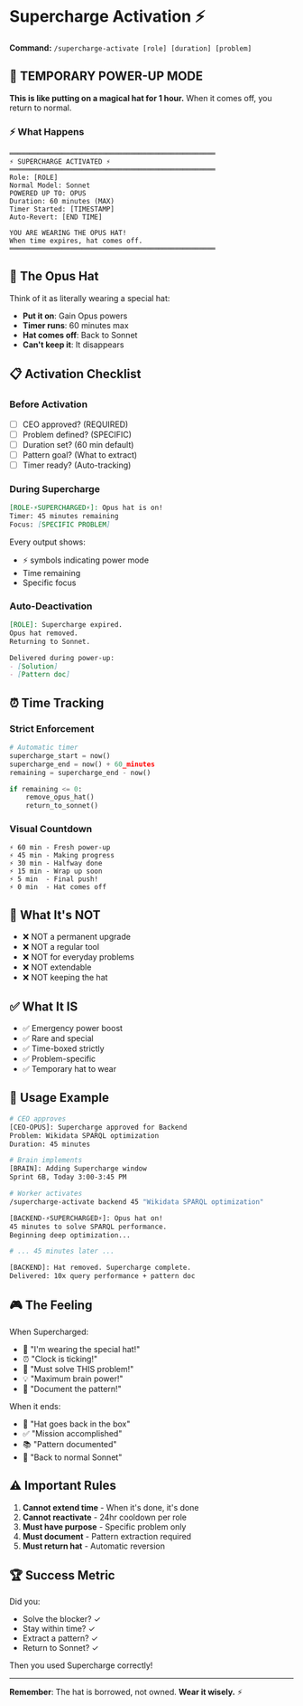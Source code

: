 # Supercharge Activation ⚡
**Command:** `/supercharge-activate [role] [duration] [problem]`

## 🍄 TEMPORARY POWER-UP MODE

**This is like putting on a magical hat for 1 hour.**
When it comes off, you return to normal.

### ⚡ What Happens

```
═══════════════════════════════════════════════════
⚡ SUPERCHARGE ACTIVATED ⚡
═══════════════════════════════════════════════════
Role: [ROLE]
Normal Model: Sonnet
POWERED UP TO: OPUS
Duration: 60 minutes (MAX)
Timer Started: [TIMESTAMP]
Auto-Revert: [END TIME]

YOU ARE WEARING THE OPUS HAT!
When time expires, hat comes off.
═══════════════════════════════════════════════════
```

## 🎩 The Opus Hat

Think of it as literally wearing a special hat:
- **Put it on**: Gain Opus powers
- **Timer runs**: 60 minutes max
- **Hat comes off**: Back to Sonnet
- **Can't keep it**: It disappears

## 📋 Activation Checklist

### Before Activation
- [ ] CEO approved? (REQUIRED)
- [ ] Problem defined? (SPECIFIC)
- [ ] Duration set? (60 min default)
- [ ] Pattern goal? (What to extract)
- [ ] Timer ready? (Auto-tracking)

### During Supercharge
```markdown
[ROLE-⚡SUPERCHARGED⚡]: Opus hat is on!
Timer: 45 minutes remaining
Focus: [SPECIFIC PROBLEM]
```

Every output shows:
- ⚡ symbols indicating power mode
- Time remaining
- Specific focus

### Auto-Deactivation
```markdown
[ROLE]: Supercharge expired.
Opus hat removed.
Returning to Sonnet.

Delivered during power-up:
- [Solution]
- [Pattern doc]
```

## ⏰ Time Tracking

### Strict Enforcement
```python
# Automatic timer
supercharge_start = now()
supercharge_end = now() + 60_minutes
remaining = supercharge_end - now()

if remaining <= 0:
    remove_opus_hat()
    return_to_sonnet()
```

### Visual Countdown
```
⚡ 60 min - Fresh power-up
⚡ 45 min - Making progress
⚡ 30 min - Halfway done
⚡ 15 min - Wrap up soon
⚡ 5 min  - Final push!
⚡ 0 min  - Hat comes off
```

## 🚫 What It's NOT

- ❌ NOT a permanent upgrade
- ❌ NOT a regular tool
- ❌ NOT for everyday problems
- ❌ NOT extendable
- ❌ NOT keeping the hat

## ✅ What It IS

- ✅ Emergency power boost
- ✅ Rare and special
- ✅ Time-boxed strictly
- ✅ Problem-specific
- ✅ Temporary hat to wear

## 📝 Usage Example

```bash
# CEO approves
[CEO-OPUS]: Supercharge approved for Backend
Problem: Wikidata SPARQL optimization
Duration: 45 minutes

# Brain implements
[BRAIN]: Adding Supercharge window
Sprint 6B, Today 3:00-3:45 PM

# Worker activates
/supercharge-activate backend 45 "Wikidata SPARQL optimization"

[BACKEND-⚡SUPERCHARGED⚡]: Opus hat on!
45 minutes to solve SPARQL performance.
Beginning deep optimization...

# ... 45 minutes later ...

[BACKEND]: Hat removed. Supercharge complete.
Delivered: 10x query performance + pattern doc
```

## 🎮 The Feeling

When Supercharged:
- 🎩 "I'm wearing the special hat!"
- ⏰ "Clock is ticking!"
- 🎯 "Must solve THIS problem!"
- 💡 "Maximum brain power!"
- 📝 "Document the pattern!"

When it ends:
- 🎩 "Hat goes back in the box"
- ✅ "Mission accomplished"
- 📚 "Pattern documented"
- 🔄 "Back to normal Sonnet"

## ⚠️ Important Rules

1. **Cannot extend time** - When it's done, it's done
2. **Cannot reactivate** - 24hr cooldown per role
3. **Must have purpose** - Specific problem only
4. **Must document** - Pattern extraction required
5. **Must return hat** - Automatic reversion

## 🏆 Success Metric

Did you:
- Solve the blocker? ✓
- Stay within time? ✓
- Extract a pattern? ✓
- Return to Sonnet? ✓

Then you used Supercharge correctly!

---

**Remember**: The hat is borrowed, not owned.
**Wear it wisely.** ⚡